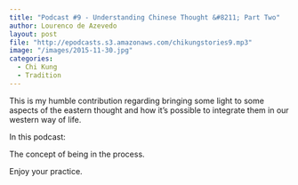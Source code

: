 ```yaml
---
title: "Podcast #9 - Understanding Chinese Thought &#8211; Part Two"
author: Lourenco de Azevedo
layout: post
file: "http://epodcasts.s3.amazonaws.com/chikungstories9.mp3"
image: "/images/2015-11-30.jpg"
categories:
  - Chi Kung
  - Tradition
---
```

This is my humble contribution regarding bringing some light to some aspects of the eastern thought and how it’s possible to integrate them in our western way of life.

In this podcast:

The concept of being in the process.

Enjoy your practice.

